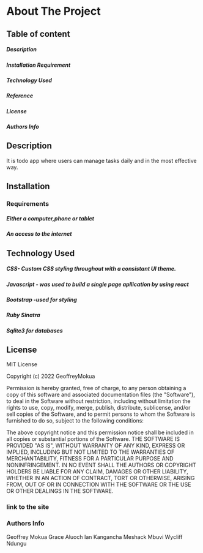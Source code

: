 # About The Project

## Table of content
 ##### Description
 ##### Installation Requirement
 ##### Technology Used
 ##### Reference
 ##### License
 ##### Authors Info
 ## Description
It is todo app where users can manage tasks daily and in the most effective way.
 ## Installation
 ### Requirements
  ##### Either a computer,phone or tablet
  ##### An access to the internet
 ## Technology Used
 ##### CSS- Custom CSS styling throughout with a consistant UI theme.
 ##### Javascript - was used to build a single page apllication by using react
 ##### Bootstrap -used for styling
 ##### Ruby Sinatra
 ##### Sqlite3 for databases
 ## License
 MIT License

Copyright (c) 2022 GeoffreyMokua

Permission is hereby granted, free of charge, to any person obtaining a copy
of this software and associated documentation files (the "Software"), to deal
in the Software without restriction, including without limitation the rights
to use, copy, modify, merge, publish, distribute, sublicense, and/or sell
copies of the Software, and to permit persons to whom the Software is
furnished to do so, subject to the following conditions:

The above copyright notice and this permission notice shall be included in all
copies or substantial portions of the Software.
THE SOFTWARE IS PROVIDED "AS IS", WITHOUT WARRANTY OF ANY KIND, EXPRESS OR
IMPLIED, INCLUDING BUT NOT LIMITED TO THE WARRANTIES OF MERCHANTABILITY,
FITNESS FOR A PARTICULAR PURPOSE AND NONINFRINGEMENT. IN NO EVENT SHALL THE
AUTHORS OR COPYRIGHT HOLDERS BE LIABLE FOR ANY CLAIM, DAMAGES OR OTHER
LIABILITY, WHETHER IN AN ACTION OF CONTRACT, TORT OR OTHERWISE, ARISING FROM,
OUT OF OR IN CONNECTION WITH THE SOFTWARE OR THE USE OR OTHER DEALINGS IN THE
SOFTWARE.
 ### link to the site
 
 ### Authors Info
 Geoffrey Mokua
 Grace Aluoch
 Ian Kangancha
 Meshack Mbuvi
 Wycliff Ndungu
